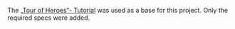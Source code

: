 The [„Tour of Heroes“- Tutorial](https://angular.io/tutorial) was used as a base for this project. Only the required specs were added.
